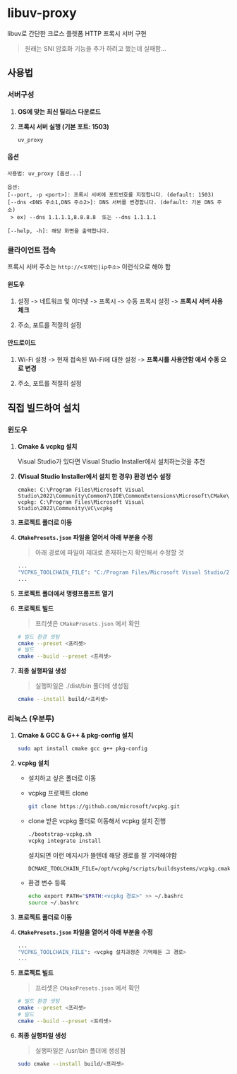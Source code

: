 # libuv-proxy

libuv로 간단한 크로스 플렛폼 HTTP 프록시 서버 구현

> 원래는 SNI 암호화 기능을 추가 하려고 했는데 실패함...


## 사용법

### 서버구성

1. **OS에 맞는 최신 릴리스 다운로드**

2. **프록시 서버 실행 (기본 포트: 1503)**

    ```bash
    uv_proxy
    ```

#### 옵션
```
사용법: uv_proxy [옵션...]

옵션:
[--port, -p <port>]: 프록시 서버에 포트번호를 지정합니다. (default: 1503)
[--dns <DNS 주소1,DNS 주소2>]: DNS 서버를 변경합니다. (default: 기본 DNS 주소)
 > ex) --dns 1.1.1.1,8.8.8.8  또는 --dns 1.1.1.1 

[--help, -h]: 해당 화면을 출력합니다.
```

### 클라이언트 접속

프록시 서버 주소는 `http://<도메인|ip주소>` 이런식으로 해야 함 

#### 윈도우
1. 설정 -> 네트워크 및 이더넷 -> 프록시 -> 수동 프록시 설정 -> **프록시 서버 사용 체크**

2. 주소, 포트를 적절히 설정

#### 안드로이드

1. Wi-Fi 설정 -> 현재 접속된 Wi-Fi에 대한 설정 -> **프록시를 사용안함 에서 수동 으로 변경**

2. 주소, 포트를 적절히 설정

## 직접 빌드하여 설치

### 윈도우

1. **Cmake & vcpkg 설치**
    
    Visual Studio가 있다면 Visual Studio Installer에서 설치하는것을 추천

2. **(Visual Studio Installer에서 설치 한 경우) 환경 변수 설정**

    ```
    cmake: C:\Program Files\Microsoft Visual Studio\2022\Community\Common7\IDE\CommonExtensions\Microsoft\CMake\CMake\bin
    vcpkg: C:\Program Files\Microsoft Visual Studio\2022\Community\VC\vcpkg
    ```

3. **프로젝트 폴더로 이동**

4. **`CMakePresets.json` 파일을 열어서 아래 부분을 수정**

    > 아래 경로에 파일이 제대로 존재하는지 확인해서 수정할 것

    ```bash
    ...
    "VCPKG_TOOLCHAIN_FILE": "C:/Program Files/Microsoft Visual Studio/2022/Community/VC/vcpkg/scripts/buildsystems/vcpkg.cmake",
    ...
    ```

5. **프로젝트 폴더에서 명령프롬프트 열기**

6. **프로젝트 빌드**

    > 프리셋은 `CMakePresets.json` 에서 확인

    ```bash
    # 빌드 환경 셋팅
    cmake --preset <프리셋>
    # 빌드
    cmake --build --preset <프리셋> 
    ```

7. **최종 실행파일 생성**

    > 실행파일은 ./dist/bin 폴더에 생성됨

    ```bash
    cmake --install build/<프리셋>
    ```

### 리눅스 (우분투)

1. **Cmake & GCC & G++ & pkg-config 설치**
    
    ```bash
    sudo apt install cmake gcc g++ pkg-config
    ```

2. **vcpkg 설치**
    
   - 설치하고 싶은 폴더로 이동

    - vcpkg 프로젝트 clone

        ```bash
        git clone https://github.com/microsoft/vcpkg.git
        ```

    - clone 받은 vcpkg 폴더로 이동해서 vcpkg 설치 진행

        ```bash
        ./bootstrap-vcpkg.sh
        vcpkg integrate install
        ```

        설치되면 이런 메지시가 뜰텐데 해당 경로를 잘 기억해야함

        ```
        DCMAKE_TOOLCHAIN_FILE=/opt/vcpkg/scripts/buildsystems/vcpkg.cmake
        ```

    - 환경 변수 등록
    
        ```bash
        echo export PATH="$PATH:<vcpkg 경로>" >> ~/.bashrc
        source ~/.bashrc
        ```

3.  **프로젝트 폴더로 이동**

4. **`CMakePresets.json` 파일을 열어서 아래 부분을 수정**

    ```bash
    ...
    "VCPKG_TOOLCHAIN_FILE": <vcpkg 설치과정준 기억해둔 그 경로>
    ...
    ```


5. **프로젝트 빌드**

    > 프리셋은 `CMakePresets.json` 에서 확인

    ```bash
    # 빌드 환경 셋팅
    cmake --preset <프리셋>
    # 빌드
    cmake --build --preset <프리셋> 
    ```

6. **최종 실행파일 생성**

    > 실행파일은 /usr/bin 폴더에 생성됨

    ```bash
    sudo cmake --install build/<프리셋>
    ```